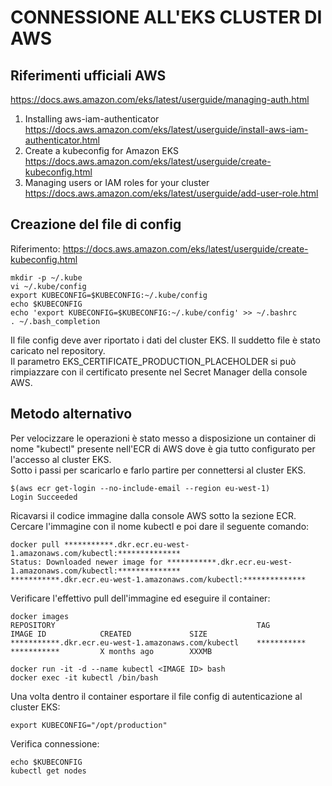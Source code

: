 # CONNESSIONE ALL'EKS CLUSTER DI AWS

## Riferimenti ufficiali AWS

https://docs.aws.amazon.com/eks/latest/userguide/managing-auth.html  
1. Installing aws-iam-authenticator  
     https://docs.aws.amazon.com/eks/latest/userguide/install-aws-iam-authenticator.html  
2. Create a kubeconfig for Amazon EKS  
     https://docs.aws.amazon.com/eks/latest/userguide/create-kubeconfig.html  
3. Managing users or IAM roles for your cluster  
     https://docs.aws.amazon.com/eks/latest/userguide/add-user-role.html  


## Creazione del file di config

Riferimento: https://docs.aws.amazon.com/eks/latest/userguide/create-kubeconfig.html  
```
mkdir -p ~/.kube
vi ~/.kube/config
export KUBECONFIG=$KUBECONFIG:~/.kube/config
echo $KUBECONFIG
echo 'export KUBECONFIG=$KUBECONFIG:~/.kube/config' >> ~/.bashrc
. ~/.bash_completion
```

Il file config deve aver riportato i dati del cluster EKS. Il suddetto file è stato caricato nel repository.  
Il parametro EKS_CERTIFICATE_PRODUCTION_PLACEHOLDER si può rimpiazzare con il certificato presente nel Secret Manager della console AWS.  


## Metodo alternativo

Per velocizzare le operazioni è stato messo a disposizione un container di nome "kubectl" presente nell'ECR di AWS dove è gia tutto configurato per l'accesso al cluster EKS.  
Sotto i passi per scaricarlo e farlo partire per connettersi al cluster EKS.  
```
$(aws ecr get-login --no-include-email --region eu-west-1)
Login Succeeded
```

Ricavarsi il codice immagine dalla console AWS sotto la sezione ECR. Cercare l'immagine con il nome kubectl e poi dare il seguente comando:  
```
docker pull ***********.dkr.ecr.eu-west-1.amazonaws.com/kubectl:**************
Status: Downloaded newer image for ***********.dkr.ecr.eu-west-1.amazonaws.com/kubectl:**************
***********.dkr.ecr.eu-west-1.amazonaws.com/kubectl:**************
```

Verificare l'effettivo pull dell'immagine ed eseguire il container:
```
docker images
REPOSITORY                                             TAG                 IMAGE ID            CREATED             SIZE
***********.dkr.ecr.eu-west-1.amazonaws.com/kubectl    ***********         ***********         X months ago        XXXMB

docker run -it -d --name kubectl <IMAGE ID> bash
docker exec -it kubectl /bin/bash
```

Una volta dentro il container esportare il file config di autenticazione al cluster EKS:  
```
export KUBECONFIG="/opt/production"
```

Verifica connessione:  
```
echo $KUBECONFIG
kubectl get nodes
```
